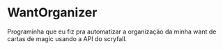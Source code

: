 # WantOrganizer
Programinha que eu fiz pra automatizar a organização da minha want de cartas de magic usando a API do scryfall.
